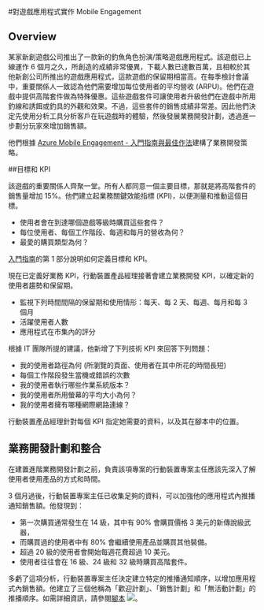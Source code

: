 <properties 
	pageTitle="對遊戲應用程式實作 Azure Mobile Engagement"
	description="對遊戲應用程式實作 Azure Mobile Engagement 的案例" 
	services="mobile-engagement" 
	documentationCenter="mobile" 
	authors="piyushjo"
	manager="dwrede"
	editor=""/>

<tags
	ms.service="mobile-engagement"
	ms.devlang="na"
	ms.topic="article"
	ms.tgt_pltfrm="mobile-multiple"
	ms.workload="mobile" 
	ms.date="08/19/2016"
	ms.author="piyushjo"/>

#對遊戲應用程式實作 Mobile Engagement

## Overview

某家新創遊戲公司推出了一款新的釣魚角色扮演/策略遊戲應用程式。該遊戲已上線運作 6 個月之久，所創造的成績非常優異，下載人數已達數百萬，且相較於其他新創公司所推出的遊戲應用程式，這款遊戲的保留期相當高。在每季檢討會議中，重要關係人一致認為他們需要增加每位使用者的平均營收 (ARPU)。他們在遊戲中提供高階套件做為特殊優惠。這些遊戲套件可讓使用者升級他們在遊戲中所用釣線和誘餌或釣具的外觀和效果。不過，這些套件的銷售成績非常差。因此他們決定先使用分析工具分析客戶在玩遊戲時的體驗，然後發展業務開發計劃，透過進一步劃分玩家來增加銷售額。

他們根據 [Azure Mobile Engagement - 入門指南與最佳作法](mobile-engagement-getting-started-best-practices.md)建構了業務開發策略。

##目標和 KPI

該遊戲的重要關係人齊聚一堂。所有人都同意一個主要目標，那就是將高階套件的銷售量增加 15%。他們建立起業務關鍵效能指標 (KPI)，以便測量和推動這個目標。

* 使用者會在到達哪個遊戲等級時購買這些套件？
* 每位使用者、每個工作階段、每週和每月的營收為何？
* 最愛的購買類型為何？

[入門指南](mobile-engagement-getting-started-best-practices.md)的第 1 部分說明如何定義目標和 KPI。

現在已定義好業務 KPI，行動裝置產品經理接著會建立業務開發 KPI，以確定新的使用者趨勢和保留期。

* 監視下列時間間隔的保留期和使用情形：每天、每 2 天、每週、每月和每 3 個月
* 活躍使用者人數
* 應用程式在市集內的評分

根據 IT 團隊所提的建議，他新增了下列技術 KPI 來回答下列問題：

* 我的使用者路徑為何 (所瀏覽的頁面、使用者在其中所花的時間長短)
* 每個工作階段發生當機或錯誤的次數
* 我的使用者執行哪些作業系統版本？
* 我的使用者所用螢幕的平均大小為何？
* 我的使用者擁有哪種網際網路連線？

行動裝置產品經理針對每個 KPI 指定她需要的資料，以及其在腳本中的位置。

## 業務開發計劃和整合

在建置進階業務開發計劃之前，負責該項專案的行動裝置專案主任應該先深入了解使用者使用產品的方式和時間。

3 個月過後，行動裝置專案主任已收集足夠的資料，可以加強他的應用程式內推播通知銷售額。他發現到：

* 第一次購買通常發生在 14 級，其中有 90% 會購買價格 3 美元的新傳說級武器，
* 而購買過的使用者中有 80% 會繼續使用產品並購買其他裝備。
* 超過 20 級的使用者會開始每週花費超過 10 美元。
* 使用者往往會在 16 級、24 級和 32 級時購買高階套件。

多虧了這項分析，行動裝置專案主任決定建立特定的推播通知順序，以增加應用程式內銷售額。他建立了三個他稱為「歡迎計劃」、「銷售計劃」和「無活動計劃」的推播順序。如需詳細資訊，請參閱[腳本](https://github.com/Azure/azure-mobile-engagement-samples/tree/master/Playbooks) ![][1]。

<!--Image references-->

[1]: ./media/mobile-engagement-game-scenario/notification-scenario.png

<!--Link references-->

<!---HONumber=AcomDC_0824_2016-->